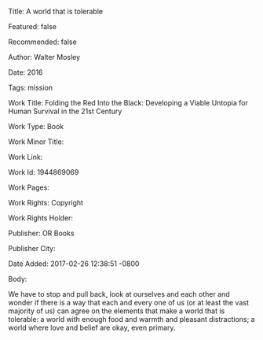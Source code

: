 Title: A world that is tolerable

Featured: false

Recommended: false

Author: Walter Mosley

Date: 2016

Tags: mission

Work Title: Folding the Red Into the Black: Developing a Viable Untopia for Human Survival in the 21st Century

Work Type: Book

Work Minor Title:  

Work Link: 

Work Id:  1944869069

Work Pages:  

Work Rights:  Copyright

Work Rights Holder:  

Publisher:  OR Books

Publisher City:  

Date Added: 2017-02-26 12:38:51 -0800

Body:

We have to stop and pull back, look at ourselves and each other and wonder if there is a way that each and every one of us (or at least the vast majority of us) can agree on the elements that make a world that is tolerable: a world with enough food and warmth and pleasant distractions; a world where love and belief are okay, even primary.


